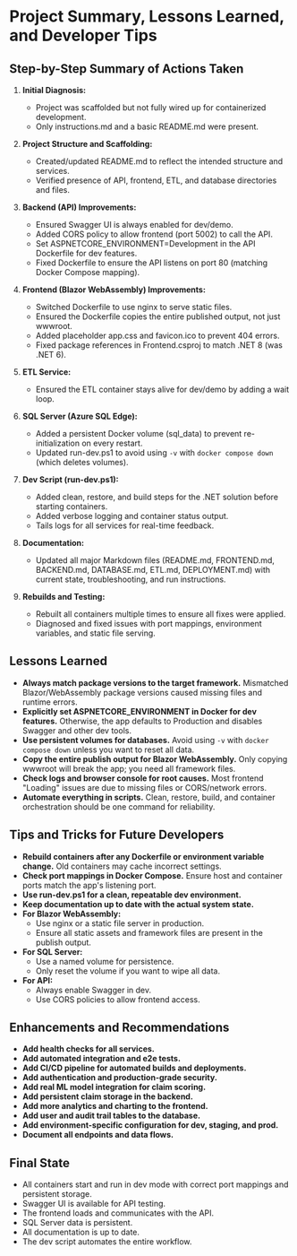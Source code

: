 # Project Summary, Lessons Learned, and Developer Tips

## Step-by-Step Summary of Actions Taken

1. **Initial Diagnosis:**
   - Project was scaffolded but not fully wired up for containerized development.
   - Only instructions.md and a basic README.md were present.

2. **Project Structure and Scaffolding:**
   - Created/updated README.md to reflect the intended structure and services.
   - Verified presence of API, frontend, ETL, and database directories and files.

3. **Backend (API) Improvements:**
   - Ensured Swagger UI is always enabled for dev/demo.
   - Added CORS policy to allow frontend (port 5002) to call the API.
   - Set ASPNETCORE_ENVIRONMENT=Development in the API Dockerfile for dev features.
   - Fixed Dockerfile to ensure the API listens on port 80 (matching Docker Compose mapping).

4. **Frontend (Blazor WebAssembly) Improvements:**
   - Switched Dockerfile to use nginx to serve static files.
   - Ensured the Dockerfile copies the entire published output, not just wwwroot.
   - Added placeholder app.css and favicon.ico to prevent 404 errors.
   - Fixed package references in Frontend.csproj to match .NET 8 (was .NET 6).

5. **ETL Service:**
   - Ensured the ETL container stays alive for dev/demo by adding a wait loop.

6. **SQL Server (Azure SQL Edge):**
   - Added a persistent Docker volume (sql_data) to prevent re-initialization on every restart.
   - Updated run-dev.ps1 to avoid using `-v` with `docker compose down` (which deletes volumes).

7. **Dev Script (run-dev.ps1):**
   - Added clean, restore, and build steps for the .NET solution before starting containers.
   - Added verbose logging and container status output.
   - Tails logs for all services for real-time feedback.

8. **Documentation:**
   - Updated all major Markdown files (README.md, FRONTEND.md, BACKEND.md, DATABASE.md, ETL.md, DEPLOYMENT.md) with current state, troubleshooting, and run instructions.

9. **Rebuilds and Testing:**
   - Rebuilt all containers multiple times to ensure all fixes were applied.
   - Diagnosed and fixed issues with port mappings, environment variables, and static file serving.

## Lessons Learned
- **Always match package versions to the target framework.** Mismatched Blazor/WebAssembly package versions caused missing files and runtime errors.
- **Explicitly set ASPNETCORE_ENVIRONMENT in Docker for dev features.** Otherwise, the app defaults to Production and disables Swagger and other dev tools.
- **Use persistent volumes for databases.** Avoid using `-v` with `docker compose down` unless you want to reset all data.
- **Copy the entire publish output for Blazor WebAssembly.** Only copying wwwroot will break the app; you need all framework files.
- **Check logs and browser console for root causes.** Most frontend "Loading" issues are due to missing files or CORS/network errors.
- **Automate everything in scripts.** Clean, restore, build, and container orchestration should be one command for reliability.

## Tips and Tricks for Future Developers
- **Rebuild containers after any Dockerfile or environment variable change.** Old containers may cache incorrect settings.
- **Check port mappings in Docker Compose.** Ensure host and container ports match the app's listening port.
- **Use run-dev.ps1 for a clean, repeatable dev environment.**
- **Keep documentation up to date with the actual system state.**
- **For Blazor WebAssembly:**
  - Use nginx or a static file server in production.
  - Ensure all static assets and framework files are present in the publish output.
- **For SQL Server:**
  - Use a named volume for persistence.
  - Only reset the volume if you want to wipe all data.
- **For API:**
  - Always enable Swagger in dev.
  - Use CORS policies to allow frontend access.

## Enhancements and Recommendations
- **Add health checks for all services.**
- **Add automated integration and e2e tests.**
- **Add CI/CD pipeline for automated builds and deployments.**
- **Add authentication and production-grade security.**
- **Add real ML model integration for claim scoring.**
- **Add persistent claim storage in the backend.**
- **Add more analytics and charting to the frontend.**
- **Add user and audit trail tables to the database.**
- **Add environment-specific configuration for dev, staging, and prod.**
- **Document all endpoints and data flows.**

## Final State
- All containers start and run in dev mode with correct port mappings and persistent storage.
- Swagger UI is available for API testing.
- The frontend loads and communicates with the API.
- SQL Server data is persistent.
- All documentation is up to date.
- The dev script automates the entire workflow.
